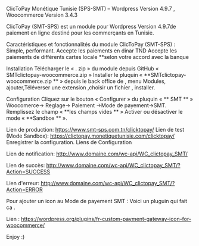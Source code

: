 ClicToPay Monétique Tunisie (SPS-SMT) – Wordpress Version 4.9.7 , Woocommerce Version 3.4.3


ClicToPay (SMT-SPS) est un module pour Wordpress Version 4.9.7de paiement en ligne destiné pour les commerçants en Tunisie.

Caractéristiques et fonctionnalités du module ClicToPay (SMT-SPS) :
Simple, performant.
Accepte les paiements en dinar TND
Accepte les paiements de différents cartes locale **selon votre accord avec la banque


Installation
Télécharger le « . zip » du module depuis GitHub « SMTclictopay-woocommerce.zip »
Installer le pluquin « **SMTclictopay-woocommerce.zip ** » depuis le back office de , menu Modules, ajouter,Téléverser une extension ,choisir un fichier , installer.

Configuration
Cliquez sur le bouton « Configurer » du pluquin « ** SMT ** » Woocomerce-> Reglage-> Paiement ->Mode de payement->SMT.
Remplissez le champ « **les champs vides ** »
Activer ou désactiver le mode « **Sandbox ** ».

Lien de production: https://www.smt-sps.com.tn/clicktopay/
Lien de test (Mode Sandbox):  https://clictopay.monetiquetunisie.com/clicktopay/
Enregistrer la configuration.
Liens de Configuration

Lien de notification: http://www.domaine.com/wc-api/WC_clictopay_SMT/

Lien de succès: http://www.domaine.com/wc-api/WC_clictopay_SMT/?Action=SUCCESS

Lien d'erreur: http://www.domaine.com/wc-api/WC_clictopay_SMT/?Action=ERROR

Pour ajouter un icon au Mode de payement SMT : Voici un pluguin qui fait  ca .

Lien : https://wordpress.org/plugins/fr-custom-payment-gateway-icon-for-woocommerce/

Enjoy  :)
